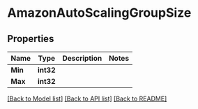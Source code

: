 # AmazonAutoScalingGroupSize

## Properties
Name | Type | Description | Notes
------------ | ------------- | ------------- | -------------
**Min** | **int32** |  | 
**Max** | **int32** |  | 

[[Back to Model list]](../README.md#documentation-for-models) [[Back to API list]](../README.md#documentation-for-api-endpoints) [[Back to README]](../README.md)


